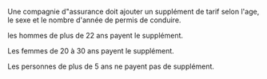 Une compagnie d"assurance doit ajouter un supplément de tarif selon l'age, le sexe et le nombre d'année de permis de
conduire.

les hommes de plus de 22 ans payent le supplément.

Les femmes de 20 à 30 ans payent le supplément.

Les personnes de plus de 5 ans ne payent pas de supplément.

